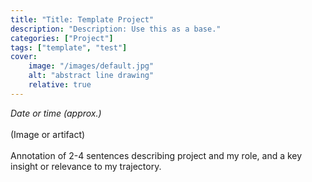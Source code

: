 ```yaml
---
title: "Title: Template Project"
description: "Description: Use this as a base."
categories: ["Project"]
tags: ["template", "test"]
cover:
    image: "/images/default.jpg"
    alt: "abstract line drawing"
    relative: true
---
```

_Date or time (approx.)_\
\
(Image or artifact)\
\
Annotation of 2-4 sentences describing project and my role, and a key insight or relevance to my trajectory.